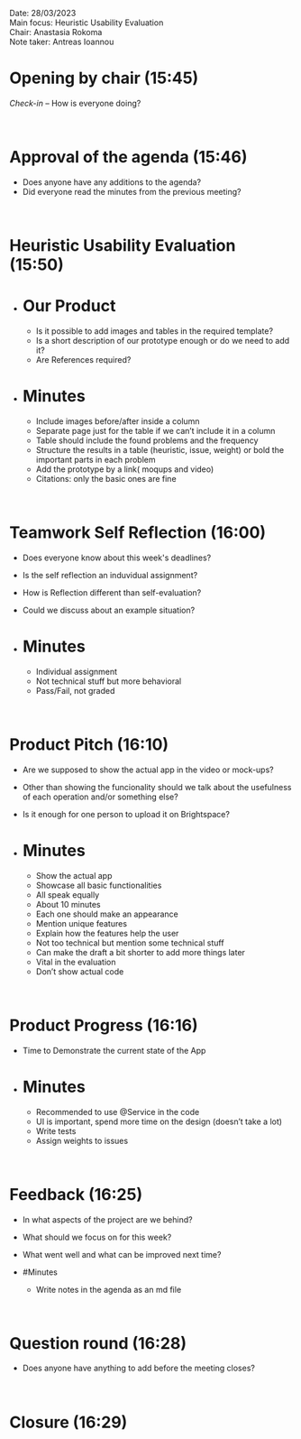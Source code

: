 Date:           28/03/2023\
Main focus:     Heuristic Usability Evaluation\
Chair:          Anastasia Rokoma\
Note taker:     Antreas Ioannou


# Opening by chair (15:45)
*Check-in* – How is everyone doing?

<br />

# Approval of the agenda (15:46)
- Does anyone have any additions to the agenda?
- Did everyone read the minutes from the previous meeting?

<br />

# Heuristic Usability Evaluation (15:50)
 - # Our Product
    - Is it possible to add images and tables in the required template?
    - Is a short description of our prototype enough or do we need to add it?
    - Are References required?

 - # Minutes
    -	Include images before/after inside  a column
    -	Separate page just for the table if we can’t include it in a column
    -	Table should include the found problems and the frequency
    -	Structure the results in a table (heuristic, issue, weight) or bold the important parts in each problem
    -	Add the prototype by a link( moqups and video)
    -	Citations: only the basic ones are fine

<br />

# Teamwork Self Reflection (16:00)
- Does everyone know about this week's deadlines?
- Is the self reflection an induvidual assignment?
- How is Reflection different than self-evaluation?
- Could we discuss about an example situation?

 - # Minutes
    -	Individual assignment
    -	Not technical stuff but more behavioral
    -	Pass/Fail, not graded
 
<br />

# Product Pitch (16:10)
- Are we supposed to show the actual app in the video or mock-ups?
- Other than showing the funcionality should we talk about the usefulness of each operation and/or something else?
- Is it enough for one person to upload it on Brightspace?

 - # Minutes
    -   Show the actual app
    -   Showcase all basic functionalities
    -   All speak equally
	-   About 10 minutes
	-   Each one should make an appearance 
    -   Mention unique features
    -   Explain how the features help the user
    -	Not too technical but mention some technical stuff
    -	Can make the draft a bit shorter to add more things later
    -	Vital in the evaluation
    -	Don’t show actual code

<br />

# Product Progress (16:16)
- Time to Demonstrate the current state of the App

- # Minutes
    -   Recommended to use @Service in the code
    -   UI is important, spend more time on the design (doesn’t take a lot)
    -	Write tests
    -	Assign weights to issues



<br />

# Feedback (16:25)
- In what aspects of the project are we behind?
- What should we focus on for this week?
- What went well and what can be improved next time?

- #Minutes 
    -   Write notes in the agenda as an md file

<br />

# Question round (16:28)
- Does anyone have anything to add before the meeting closes?

<br />

# Closure (16:29)
